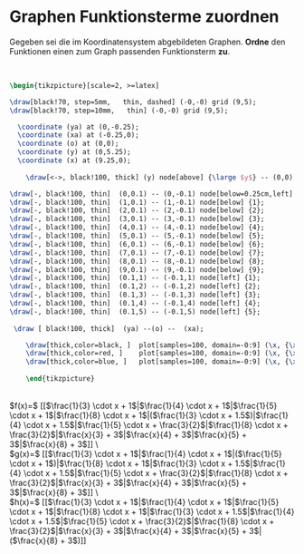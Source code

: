 <!--
version:  0.0.1

language: de

@style
input {
    text-align: center;
}
@end

formula: \carry   \textcolor{red}{\scriptsize #1}
formula: \digit   \rlap{\carry{#1}}\phantom{#2}#2
formula: \permil  \text{‰}

import: https://raw.githubusercontent.com/LiaTemplates/Tikz-Jax/main/README.md

script: https://cdn.jsdelivr.net/gh/LiaTemplates/Tikz-Jax@main/dist/index.js


tags: lineare Funktionen, Bruchrechnung, sehr leicht, niedrig, Angeben

comment: Welcher Term passt zu welchem Graphen?

author: Martin Lommatzsch

-->




# Graphen Funktionsterme zuordnen



Gegeben sei die im Koordinatensystem abgebildeten Graphen. **Ordne** den Funktionen einen zum Graph passenden Funktionsterm **zu**. 

<br>

```latex  @tikz 
\begin{tikzpicture}[scale=2, >=latex]

\draw[black!70, step=5mm,   thin, dashed] (-0,-0) grid (9,5);  
\draw[black!70, step=10mm,   thin] (-0,-0) grid (9,5);

  \coordinate (ya) at (0,-0.25);
  \coordinate (xa) at (-0.25,0);
  \coordinate (o) at (0,0);
  \coordinate (y) at (0,5.25);
  \coordinate (x) at (9.25,0);
  
    \draw[<->, black!100, thick] (y) node[above] {\large $y$} -- (0,0) --  (x) node[right]   {\large $x$};

\draw[-, black!100, thin]  (0,0.1) -- (0,-0.1) node[below=0.25cm,left] {0};
\draw[-, black!100, thin]  (1,0.1) -- (1,-0.1) node[below] {1};
\draw[-, black!100, thin]  (2,0.1) -- (2,-0.1) node[below] {2};
\draw[-, black!100, thin]  (3,0.1) -- (3,-0.1) node[below] {3};
\draw[-, black!100, thin]  (4,0.1) -- (4,-0.1) node[below] {4};
\draw[-, black!100, thin]  (5,0.1) -- (5,-0.1) node[below] {5};
\draw[-, black!100, thin]  (6,0.1) -- (6,-0.1) node[below] {6};
\draw[-, black!100, thin]  (7,0.1) -- (7,-0.1) node[below] {7};
\draw[-, black!100, thin]  (8,0.1) -- (8,-0.1) node[below] {8};
\draw[-, black!100, thin]  (9,0.1) -- (9,-0.1) node[below] {9};
\draw[-, black!100, thin]  (0.1,1) -- (-0.1,1) node[left] {1};
\draw[-, black!100, thin]  (0.1,2) -- (-0.1,2) node[left] {2};
\draw[-, black!100, thin]  (0.1,3) -- (-0.1,3) node[left] {3};
\draw[-, black!100, thin]  (0.1,4) -- (-0.1,4) node[left] {4};
\draw[-, black!100, thin]  (0.1,5) -- (-0.1,5) node[left] {5};
 
 \draw [ black!100, thick]  (ya) --(o) --  (xa);

	\draw[thick,color=black, ]  plot[samples=100, domain=-0:9] (\x, {\x/3 +1.5 } ) node[right] {\large $f$};  
	\draw[thick,color=red, ]    plot[samples=100, domain=-0:9] (\x, {\x/5 + 1 } ) node[right] {\large $g$};  
	\draw[thick,color=blue, ]   plot[samples=100, domain=-0:9] (\x, {\x/8 + 3 } ) node[right] {\large $h$};   
    
	\end{tikzpicture}
```

<br>
$f(x)=$ [[$\frac{1}{3} \cdot x + 1$|$\frac{1}{4} \cdot x + 1$|$\frac{1}{5} \cdot x + 1$|$\frac{1}{8} \cdot x + 1$|($\frac{1}{3} \cdot x + 1.5$)|$\frac{1}{4} \cdot x + 1.5$|$\frac{1}{5} \cdot x + \frac{3}{2}$|$\frac{1}{8} \cdot x + \frac{3}{2}$|$\frac{x}{3} + 3$|$\frac{x}{4} + 3$|$\frac{x}{5} + 3$|$\frac{x}{8} + 3$]] \
<br>
$g(x)=$ [[$\frac{1}{3} \cdot x + 1$|$\frac{1}{4} \cdot x + 1$|($\frac{1}{5} \cdot x + 1$)|$\frac{1}{8} \cdot x + 1$|$\frac{1}{3} \cdot x + 1.5$|$\frac{1}{4} \cdot x + 1.5$|$\frac{1}{5} \cdot x + \frac{3}{2}$|$\frac{1}{8} \cdot x + \frac{3}{2}$|$\frac{x}{3} + 3$|$\frac{x}{4} + 3$|$\frac{x}{5} + 3$|$\frac{x}{8} + 3$]] \
<br>
$h(x)=$ [[$\frac{1}{3} \cdot x + 1$|$\frac{1}{4} \cdot x + 1$|$\frac{1}{5} \cdot x + 1$|$\frac{1}{8} \cdot x + 1$|$\frac{1}{3} \cdot x + 1.5$|$\frac{1}{4} \cdot x + 1.5$|$\frac{1}{5} \cdot x + \frac{3}{2}$|$\frac{1}{8} \cdot x + \frac{3}{2}$|$\frac{x}{3} + 3$|$\frac{x}{4} + 3$|$\frac{x}{5} + 3$|($\frac{x}{8} + 3$)]] 

<br>
<br>

